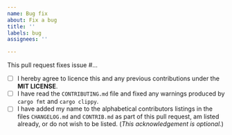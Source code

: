 ```yaml
---
name: Bug fix
about: Fix a bug
title: ''
labels: bug
assignees: ''

---
```


This pull request fixes issue #...

<!--- Please read each of the following items and confirm by replacing
 !--the [ ] with a [X] --->

- [ ] I hereby agree to licence this and any previous contributions under the **MIT LICENSE**.
- [ ] I have read the `CONTRIBUTING.md` file and fixed any warnings produced by `cargo fmt` and `cargo clippy`.
- [ ] I have added my name to the alphabetical contributors listings in the files
``CHANGELOG.md`` and ``CONTRIB.md`` as part of this pull request, am listed
already, or do not wish to be listed. (*This acknowledgement is optional.*)
